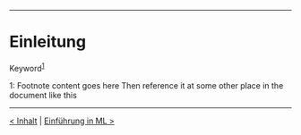 ***

# Einleitung


Keyword<sup>[1](#myfootnote1)</sup>

<a name="myfootnote1">1</a>: Footnote content goes here
Then reference it at some other place in the document like this


------

[< Inhalt](02_toc.md)	|	[Einführung in ML >](04_ml.md)